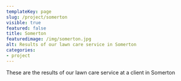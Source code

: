 ```yaml
---
templateKey: page
slug: /project/somerton
visible: true
featured: false
title: Somerton
featuredimage: /img/somerton.jpg
alt: Results of our lawn care service in Somerton
categories:
- project
---
```

These are the results of our lawn care service at a client in Somerton


